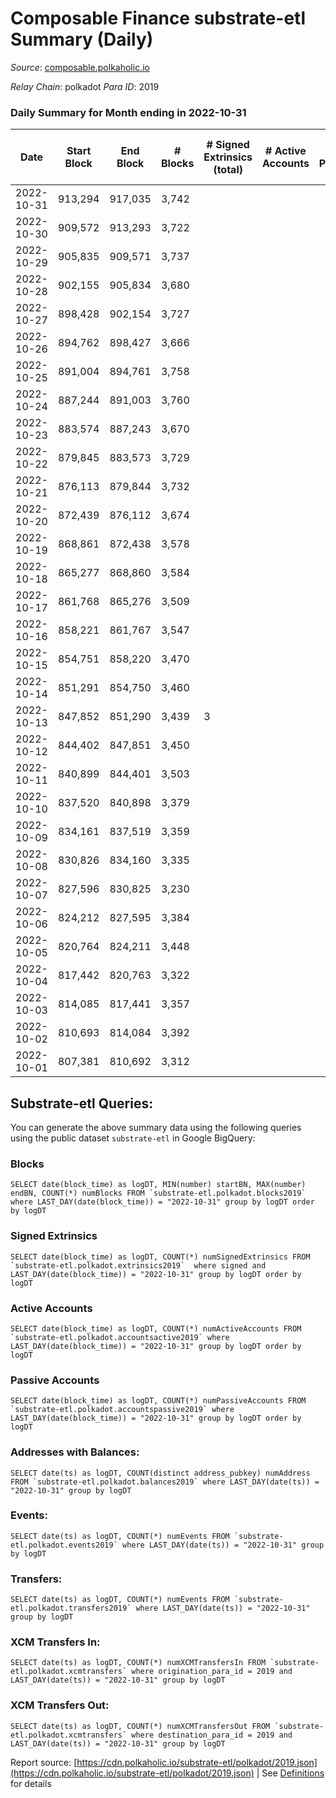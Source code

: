 # Composable Finance substrate-etl Summary (Daily)

_Source_: [composable.polkaholic.io](https://composable.polkaholic.io)

*Relay Chain*: polkadot
*Para ID*: 2019



### Daily Summary for Month ending in 2022-10-31


| Date | Start Block | End Block | # Blocks | # Signed Extrinsics (total) | # Active Accounts | # Passive | # New | # Addresses with Balances | # Events | # Transfers | # XCM Transfers In | # XCM Transfers Out | Issues | 
| ---- | ----------- | --------- | -------- | --------------------------- | ----------------- | --------- | ----- | ------------------------- | -------- | ----------- | ------------------ | ------------------- | ------ |
| 2022-10-31 | 913,294 | 917,035 | 3,742 |  |  |  |  | 7 | 7,486 |   |   |   |  |
| 2022-10-30 | 909,572 | 913,293 | 3,722 |  |  |  |  |  | 7,446 |   |   |   |  |
| 2022-10-29 | 905,835 | 909,571 | 3,737 |  |  |  |  | 7 | 7,479 |   |   |   |  |
| 2022-10-28 | 902,155 | 905,834 | 3,680 |  |  |  |  |  | 7,362 |   |   |   |  |
| 2022-10-27 | 898,428 | 902,154 | 3,727 |  |  |  |  | 7 | 7,456 |   |   |   |  |
| 2022-10-26 | 894,762 | 898,427 | 3,666 |  |  |  |  | 7 | 7,334 |   |   |   |  |
| 2022-10-25 | 891,004 | 894,761 | 3,758 |  |  |  |  | 7 | 7,518 |   |   |   |  |
| 2022-10-24 | 887,244 | 891,003 | 3,760 |  |  |  |  | 7 | 7,523 |   |   |   |  |
| 2022-10-23 | 883,574 | 887,243 | 3,670 |  |  |  |  |  | 7,342 |   |   |   |  |
| 2022-10-22 | 879,845 | 883,573 | 3,729 |  |  |  |  | 7 | 7,460 |   |   |   |  |
| 2022-10-21 | 876,113 | 879,844 | 3,732 |  |  |  |  |  | 7,466 |   |   |   |  |
| 2022-10-20 | 872,439 | 876,112 | 3,674 |  |  |  |  |  | 7,350 |   |   |   |  |
| 2022-10-19 | 868,861 | 872,438 | 3,578 |  |  |  |  |  | 7,158 |   |   |   |  |
| 2022-10-18 | 865,277 | 868,860 | 3,584 |  |  |  |  | 7 | 7,173 |   |   |   |  |
| 2022-10-17 | 861,768 | 865,276 | 3,509 |  |  |  |  | 7 | 7,020 |   |   |   |  |
| 2022-10-16 | 858,221 | 861,767 | 3,547 |  |  |  |  | 7 | 7,096 |   |   |   |  |
| 2022-10-15 | 854,751 | 858,220 | 3,470 |  |  |  |  | 7 | 6,945 |   |   |   |  |
| 2022-10-14 | 851,291 | 854,750 | 3,460 |  |  |  |  |  | 6,922 |   |   |   |  |
| 2022-10-13 | 847,852 | 851,290 | 3,439 | 3 |  |  |  | 7 | 6,894 | 1  |   |   |  |
| 2022-10-12 | 844,402 | 847,851 | 3,450 |  |  |  |  | 6 | 6,902 |   |   |   |  |
| 2022-10-11 | 840,899 | 844,401 | 3,503 |  |  |  |  | 6 | 7,008 |   |   |   |  |
| 2022-10-10 | 837,520 | 840,898 | 3,379 |  |  |  |  | 6 | 6,760 |   |   |   |  |
| 2022-10-09 | 834,161 | 837,519 | 3,359 |  |  |  |  | 6 | 6,720 |   |   |   |  |
| 2022-10-08 | 830,826 | 834,160 | 3,335 |  |  |  |  | 6 | 6,672 |   |   |   |  |
| 2022-10-07 | 827,596 | 830,825 | 3,230 |  |  |  |  | 6 | 6,462 |   |   |   |  |
| 2022-10-06 | 824,212 | 827,595 | 3,384 |  |  |  |  | 6 | 6,770 |   |   |   |  |
| 2022-10-05 | 820,764 | 824,211 | 3,448 |  |  |  |  | 6 | 6,898 |   |   |   |  |
| 2022-10-04 | 817,442 | 820,763 | 3,322 |  |  |  |  | 6 | 6,645 |   |   |   |  |
| 2022-10-03 | 814,085 | 817,441 | 3,357 |  |  |  |  |  | 6,716 |   |   |   |  |
| 2022-10-02 | 810,693 | 814,084 | 3,392 |  |  |  |  |  | 6,786 |   |   |   |  |
| 2022-10-01 | 807,381 | 810,692 | 3,312 |  |  |  |  |  | 6,626 |   |   |   |  |

## Substrate-etl Queries:
You can generate the above summary data using the following queries using the public dataset `substrate-etl` in Google BigQuery:


### Blocks
```
SELECT date(block_time) as logDT, MIN(number) startBN, MAX(number) endBN, COUNT(*) numBlocks FROM `substrate-etl.polkadot.blocks2019`  where LAST_DAY(date(block_time)) = "2022-10-31" group by logDT order by logDT
```


### Signed Extrinsics
```
SELECT date(block_time) as logDT, COUNT(*) numSignedExtrinsics FROM `substrate-etl.polkadot.extrinsics2019`  where signed and LAST_DAY(date(block_time)) = "2022-10-31" group by logDT order by logDT
```


### Active Accounts
```
SELECT date(block_time) as logDT, COUNT(*) numActiveAccounts FROM `substrate-etl.polkadot.accountsactive2019` where LAST_DAY(date(block_time)) = "2022-10-31" group by logDT order by logDT
```


### Passive Accounts
```
SELECT date(block_time) as logDT, COUNT(*) numPassiveAccounts FROM `substrate-etl.polkadot.accountspassive2019` where LAST_DAY(date(block_time)) = "2022-10-31" group by logDT order by logDT
```


### Addresses with Balances:
```
SELECT date(ts) as logDT, COUNT(distinct address_pubkey) numAddress FROM `substrate-etl.polkadot.balances2019` where LAST_DAY(date(ts)) = "2022-10-31" group by logDT
```


### Events:
```
SELECT date(ts) as logDT, COUNT(*) numEvents FROM `substrate-etl.polkadot.events2019` where LAST_DAY(date(ts)) = "2022-10-31" group by logDT
```


### Transfers:
```
SELECT date(ts) as logDT, COUNT(*) numEvents FROM `substrate-etl.polkadot.transfers2019` where LAST_DAY(date(ts)) = "2022-10-31" group by logDT
```


### XCM Transfers In:
```
SELECT date(ts) as logDT, COUNT(*) numXCMTransfersIn FROM `substrate-etl.polkadot.xcmtransfers` where origination_para_id = 2019 and LAST_DAY(date(ts)) = "2022-10-31" group by logDT
```


### XCM Transfers Out:
```
SELECT date(ts) as logDT, COUNT(*) numXCMTransfersOut FROM `substrate-etl.polkadot.xcmtransfers` where destination_para_id = 2019 and LAST_DAY(date(ts)) = "2022-10-31" group by logDT
```



Report source: [https://cdn.polkaholic.io/substrate-etl/polkadot/2019.json](https://cdn.polkaholic.io/substrate-etl/polkadot/2019.json) | See [Definitions](/DEFINITIONS.md) for details
